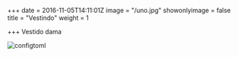 +++
date = 2016-11-05T14:11:01Z
image = "/uno.jpg"
showonlyimage = false
title = "Vestindo"
weight = 1

+++
Vestido dama

![configtoml](/pageok.png "Contenido de prueba.md")